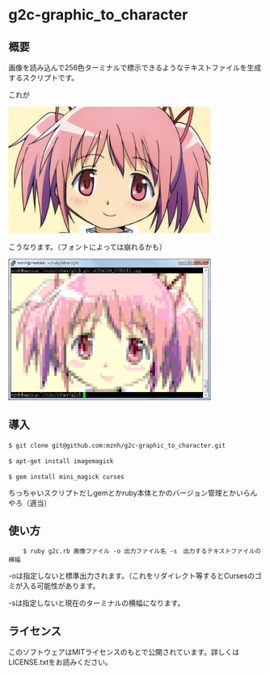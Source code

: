 g2c-graphic_to_character
========================

## 概要

画像を読み込んで256色ターミナルで標示できるようなテキストファイルを生成するスクリプトです。

これが

<img alt="before" src="./g2cbfo.jpg" width="400">

こうなります。（フォントによっては崩れるかも）

<img alt="after" src="./g2caft.jpg" width="400">


## 導入
	
``$ git clone git@github.com:mznh/g2c-graphic_to_character.git``

``$ apt-get install imagemagick``

``$ gem install mini_magick curses``

ちっちゃいスクリプトだしgemとかruby本体とかのバージョン管理とかいらんやろ（適当）

## 使い方
 
        $ ruby g2c.rb 画像ファイル -o 出力ファイル名 -s　出力するテキストファイルの横幅
 
 -oは指定しないと標準出力されます。（これをリダイレクト等するとCursesのゴミが入る可能性があります。

 -sは指定しないと現在のターミナルの横幅になります。

## ライセンス

このソフトウェアはMITライセンスのもとで公開されています。詳しくはLICENSE.txtをお読みください。
